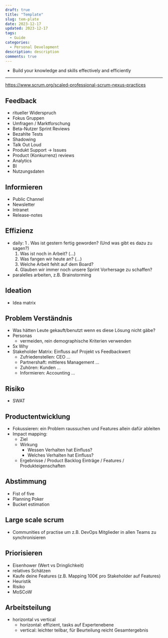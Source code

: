 ```yaml
---
draft: true
title: "Template"
slug: tem-plate
date: 2023-12-17
updated: 2023-12-17
tags: 
  - Guide
categories:
  - Personal Development
description: description
comments: true
---
```


<!-- <figure markdown>
  ![](){: loading=lazy}
  <figcaption>Image by <a href="https://www.freepik.com/">Freepik</a></figcaption>
</figure> -->

- Build your knowledge and skills effectively and efficiently

<!--more-->

---

https://www.scrum.org/scaled-professional-scrum-nexus-practices

## Feedback

- ritueller Widerspruch
- Fokus Gruppen
- Umfragen / Marktforschung
- Beta-Nutzer Sprint Reviews
- Bezahlte Tests
- Shadowing
- Talk Out Loud
- Produkt Support -> Issues
- Product (Konkurrenz)  reviews
- Analytics
- BI
- Nutzungsdaten

## Informieren

- Public Channel
- Newsletter
- Intranet
- Release-notes

## Effizienz

- daily:
  1 . Was ist gestern fertig geworden? (Und was gibt es
  dazu zu sagen?)
  1. Was ist noch in Arbeit? (...)
  2. Was fangen wir heute an? (...)
  3. Welche Arbeit fehlt auf dem Board?
  4. Glauben wir immer noch unsere Sprint Vorhersage
  zu schaffen?
- paralelles arbeiten, z.B. Brainstorming

## Ideation

- Idea matrix

## Problem Verständnis

- Was hätten Leute gekauft/benutzt wenn es diese Lösung nicht gäbe?
- Personas
  - vermeiden, rein demographische Kriterien verwenden
- 5x Why
- Stakeholder Matrix: Einfluss auf Projekt vs Feedbackwert
  - Zufriedenstellen: CEO ...
  - Partnershaft: mittleres Management ...
  - Zuhören: Kunden ...
  - Informieren: Accounting ...

## Risiko

- SWAT

## Productentwicklung

- Fokussieren: ein Problem raussuchen und Features allein dafür ableiten
- Impact mapping:
  - Ziel
  - Wirkung
    - Wessen Verhalten hat Einfluss?
    - Welches Verhalten hat Einfluss?
  - Ergebnisse / Product Backlog Einträge / Features / Produkteigenschaften

## Abstimmung

- Fist of five
- Planning Poker
- Bucket estimation

## Large scale scrum

- Communities of practise um z.B. DevOps Mitglieder in allen Teams zu synchronisieren

## Priorisieren

- Eisenhower (Wert vs Dringlichkeit)
- relatives Schätzen
- Kaufe deine Features (z.B. Mapping 100€ pro Stakeholder auf Features)
- Heuristik
- Risiko
- MoSCoW

## Arbeitsteilung

- horizontal vs vertical
  - horizontal: effizient, tasks auf Expertenebene
  - vertical: leichter teilbar, für Beurteilung reicht Gesamtergebnis